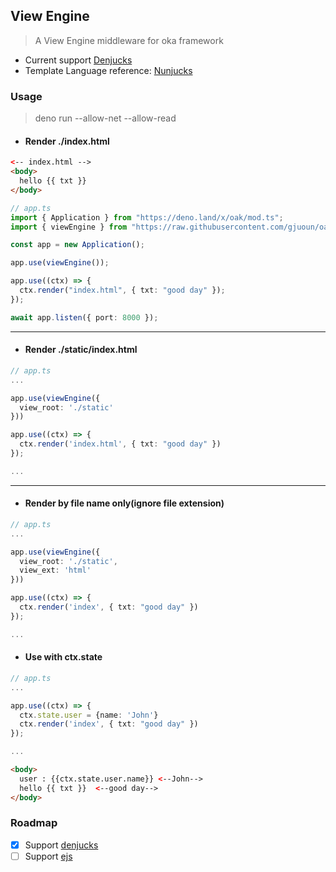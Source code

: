 ## View Engine

> A View Engine middleware for oka framework

- Current support [Denjucks](https://github.com/denjucks/denjucks)
- Template Language reference: [Nunjucks](https://mozilla.github.io/nunjucks/)

### Usage
> deno run --allow-net --allow-read <Your Program>
  
- #### Render ./index.html

```html
<-- index.html -->
<body>
  hello {{ txt }}
</body>
```

```ts
// app.ts
import { Application } from "https://deno.land/x/oak/mod.ts";
import { viewEngine } from "https://raw.githubusercontent.com/gjuoun/oak-view-engine/master/mod.ts";

const app = new Application();

app.use(viewEngine());

app.use((ctx) => {
  ctx.render("index.html", { txt: "good day" });
});

await app.listen({ port: 8000 });
```

---

- #### Render ./static/index.html

```ts
// app.ts
...

app.use(viewEngine({
  view_root: './static'
}))

app.use((ctx) => {
  ctx.render('index.html', { txt: "good day" })
});

...
```

---

- #### Render by file name only(ignore file extension)
```ts
// app.ts
...

app.use(viewEngine({
  view_root: './static',
  view_ext: 'html'
}))

app.use((ctx) => {
  ctx.render('index', { txt: "good day" })
});

...
```

- #### Use with **ctx.state**

```ts
// app.ts
...

app.use((ctx) => {
  ctx.state.user = {name: 'John'}
  ctx.render('index', { txt: "good day" })
});

...
```

```html
<body>
  user : {{ctx.state.user.name}} <--John-->
  hello {{ txt }}  <--good day-->
</body>
```

### Roadmap 
- [x] Support [denjucks](https://github.com/denjucks/denjucks)
- [ ] Support [ejs]()
